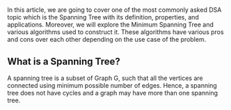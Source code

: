 # **[](https://www.geeksforgeeks.org/dsa/spanning-tree/)**

In this article, we are going to cover one of the most commonly asked DSA topic which is the Spanning Tree with its definition, properties, and applications. Moreover, we will explore the Minimum Spanning Tree and various algorithms used to construct it. These algorithms have various pros and cons over each other depending on the use case of the problem.

## What is a Spanning Tree?

A spanning tree is a subset of Graph G, such that all the vertices are connected using minimum possible number of edges. Hence, a spanning tree does not have cycles and a graph may have more than one spanning tree.
